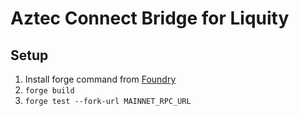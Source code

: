 # Aztec Connect Bridge for Liquity

## Setup

1. Install forge command from [Foundry](https://github.com/gakonst/foundry)
2. `forge build`
3. `forge test --fork-url MAINNET_RPC_URL`